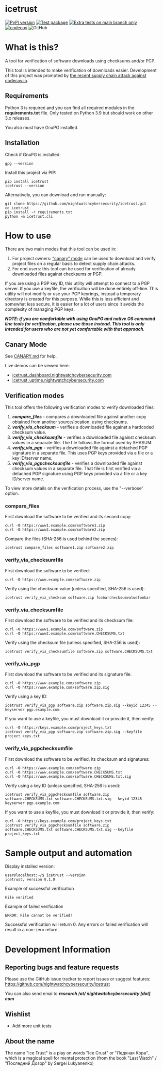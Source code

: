 # icetrust
[![PyPI version](https://badge.fury.io/py/icetrust.svg)](https://badge.fury.io/py/icetrust)
[![Test package](https://github.com/nightwatchcybersecurity/icetrust/actions/workflows/ci-develop.yml/badge.svg)](https://github.com/nightwatchcybersecurity/icetrust/actions/workflows/ci-develop.yml)
[![Extra tests on main branch only](https://github.com/nightwatchcybersecurity/icetrust/actions/workflows/ci-main.yml/badge.svg)](https://github.com/nightwatchcybersecurity/icetrust/actions/workflows/ci-main.yml)
[![codecov](https://codecov.io/gh/nightwatchcybersecurity/icetrust/branch/master/graph/badge.svg)](https://codecov.io/gh/nightwatchcybersecurity/icetrust)
![GitHub](https://img.shields.io/github/license/nightwatchcybersecurity/icetrust.svg)

# What is this?
A tool for verification of software downloads using checksums and/or PGP.

This tool is intended to make verification of downloads easier. Development of this project 
was prompted by [the recent supply chain attack against codecov.io](https://about.codecov.io/security-update/).

## Requirements
Python 3 is required and you can find all required modules in the **requirements.txt** file.
Only tested on Python 3.9 but should work on other 3.x releases.

You also must have GnuPG installed.

## Installation
Check if GnuPG is installed:
```
gpg --version
```

Install this project via PIP:
```
pip install icetrust
icetrust --version
```

Alternatively, you can download and run manually:
```
git clone https://github.com/nightwatchcybersecurity/icetrust.git
cd icetrust
pip install -r requirements.txt
python -m icetrust.cli
```

# How to use 
There are two main modes that this tool can be used in:
1. For project owners: ["canary" mode](CANARY.md) can be used to
   download and verify project files on a regular basis 
   to detect supply chain attacks.
2. For end users: this tool can be used for verification of
   already downloaded files against checksums or PGP.

If you are using a PGP key ID, this utility will attempt to connect to a PGP server. If you use a keyfile,
the verification will be done entirely off-line.  This utility will not modify or use your PGP keyrings, instead a temporary directory is created for this purpose.
While this is less efficient and somewhat less secure, it is easier for a lot of users since it avoids the
complexity of managing PGP keys.

***NOTE: if you are comfortable with using GnuPG and native OS command line tools for
verification, please use those instead. This tool is only intended for users who are not yet
comfortable with that approach.***

## Canary Mode
See [CANARY.md](CANARY.md) for help. 

Live demos can be viewed here:
- [icetrust_dashboard.nightwatchcybersecurity.com](https://icetrust_dashboard.nightwatchcybersecurity.com)
- [icetrust_uptime.nightwatchcybersecurity.com](https://icetrust_uptime.nightwatchcybersecurity.com)


## Verification modes
This tool offers the following verification modes to verify downloaded files:
1. ***compare_files*** - compares a downloaded file against another copy obtained from another
   source/location, using checksums.
2. ***verify_via_checksum*** - verifies a downloaded file against a hardcoded checksum value.
3. ***verify_via_checksumfile*** - verifies a downloaded file against checksum values in a separate
   file. The file follows the format used by SHASUM.
4. ***verify_via_pgp*** - verifies a downloaded file against a detached PGP signature in a separate
   file. This uses PGP keys provided via a file or a key ID/server name.
5. ***verify_via_pgpchecksumfile*** - verifies a downloaded file against checksum values in a separate
   file. That file is first verified via a detached PGP signature using PGP keys provided
   via a file or a key ID/server name.
   
To view more details on the verification process, use the "--verbose" option.

### compare_files
First download the software to be verified and its second copy:
```
curl -O https://www1.example.com/software1.zip
curl -O https://www2.example.com/software2.zip
```

Compare the files (SHA-256 is used behind the scenes):
```
icetrust compare_files software1.zip software2.zip
```

### verify_via_checksumfile
First download the software to be verified:
```
curl -O https://www.example.com/software.zip
```

Verify using the checksum value (unless specified, SHA-256 is used):
```
icetrust verify_via_checksum software.zip foobarchecksumvaluefoobar
```

### verify_via_checksumfile
First download the software to be verified and its checksum file:
```
curl -O https://www1.example.com/software.zip
curl -O https://www2.example.com/software.CHECKSUMS.txt
```

Verify using the checksum file (unless specified, SHA-256 is used):
```
icetrust verify_via_checksumfile software.zip software.CHECKSUMS.txt
```

### verify_via_pgp
First download the software to be verified and its signature file:
```
curl -O https://www.example.com/software.zip
curl -O https://www.example.com/software.zip.sig
```

Verify using a key ID:
```
icetrust verify_via_pgp software.zip software.zip.sig --keyid 12345 --keyserver pgp.example.com
```

If you want to use a keyfile, you must download it or provide it, then verify:
```
curl -O https://keys.example.com/project_keys.txt
icetrust verify_via_pgp software.zip software.zip.sig --keyfile project_keys.txt
```

### verify_via_pgpchecksumfile
First download the software to be verified, its checksum and signatures:
```
curl -O https://www.example.com/software.zip
curl -O https://www.example.com/software.CHECKSUMS.txt
curl -O https://www.example.com/software.CHECKSUMS.txt.sig
```

Verify using a key ID (unless specified, SHA-256 is used):
```
icetrust verify_via_pgpchecksumfile software.zip software.CHECKSUMS.txt software.CHECKSUMS.txt.sig --keyid 12345 --keyserver pgp.example.com
```

If you want to use a keyfile, you must download it or provide it, then verify:
```
curl -O https://keys.example.com/project_keys.txt
icetrust verify_via_pgpchecksumfile software.zip software.CHECKSUMS.txt software.CHECKSUMS.txt.sig --keyfile project_keys.txt
```

# Sample output and automation
Display installed version:
```
user@localhost:~/$ icetrust --version
icetrust, version 0.1.0
```

Example of successful verification
```
File verified
```

Example of failed verification
```
ERROR: File cannot be verified!
```

Successful verification will return 0. Any errors or failed verification
will result in a non-zero return.

# Development Information

## Reporting bugs and feature requests
Please use the GitHub issue tracker to report issues or suggest features:
https://github.com/nightwatchcybersecurity/icetrust

You can also send emai to ***research /at/ nightwatchcybersecurity [dot] com***

## Wishlist
- Add more unit tests

## About the name
The name "Ice Trust" is a play on words "Ice Crust" or "Ледяная Кора", which
is a magical spell for mental protection (from the book
"Last Watch" / "Последний Дозор" by Sergei Lukyanenko)
